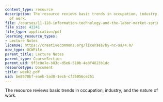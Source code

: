```yaml
---
content_type: resource
description: The resource reviews basic trends in occupation, industry, and the nature
  of work.
file: /courses/11-128-information-technology-and-the-labor-market-spring-2005/be8570bfeaeb5ad81ec6cf35056ce251_week2.pdf
file_size: 42241
file_type: application/pdf
learning_resource_types:
- Lecture Notes
license: https://creativecommons.org/licenses/by-nc-sa/4.0/
ocw_type: OCWFile
parent_title: Lecture Notes
parent_type: CourseSection
parent_uid: 9f3c0e7e-b83c-d5e6-510b-4e8f4823b1dc
resourcetype: Document
title: week2.pdf
uid: be8570bf-eaeb-5ad8-1ec6-cf35056ce251
---
```

The resource reviews basic trends in occupation, industry, and the nature of work.